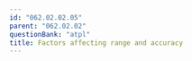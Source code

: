 ```yaml
---
id: "062.02.02.05"
parent: "062.02.02"
questionBank: "atpl"
title: Factors affecting range and accuracy
---
```

